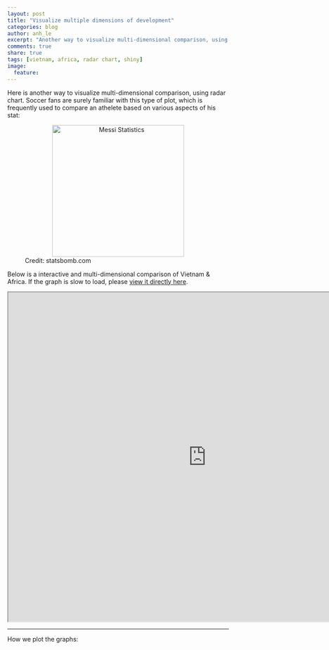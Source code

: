 ```yaml
---
layout: post
title: "Visualize multiple dimensions of development"
categories: blog
author: anh_le
excerpt: "Another way to visualize multi-dimensional comparison, using radar chart. Interactive version."
comments: true
share: true
tags: [vietnam, africa, radar chart, shiny]
image:
  feature:
---
```


Here is another way to visualize multi-dimensional comparison, using radar chart. Soccer fans are surely familiar with this type of plot, which is frequently used to compare an athelete based on various aspects of his stat:

<figure>
	<div style="text-align: center">
		<a href="http://statsbomb.com/wp-content/uploads/2014/01/Ronaldo_1213_NPG.jpg"><img src="http://statsbomb.com/wp-content/uploads/2014/01/Ronaldo_1213_NPG.jpg" alt="Messi Statistics" height="300" width="300"></a>
	</div>
	<figcaption>Credit: statsbomb.com</figcaption>
</figure>

Below is a interactive and multi-dimensional comparison of Vietnam & Africa. If the graph is slow to load, please [view it directly here](https://ladilettante.shinyapps.io/radar_shiny/).

<iframe src="https://ladilettante.shinyapps.io/radar_shiny/" width="900px" height="750px"></iframe>

---
How we plot the graphs:
<script src="http://gist-it.appspot.com/github.com/paint-by-number/visualization-code/blob/master/radar_shiny/server.R"></script>
<script src="http://gist-it.appspot.com/github.com/paint-by-number/visualization-code/blob/master/radar_shiny/ui.R"></script>
<script src="http://gist-it.appspot.com/github.com/paint-by-number/visualization-code/blob/master/radar_shiny/helper.R"></script>
